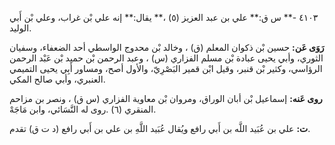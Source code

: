 ٤١٠٣ -** س ق:** علي بن عبد العزيز (٥) ،** يقال:** إنه علي بْن غراب، وعلي بْن أَبي الوليد.

**رَوَى عَن:** حسين بْن ذكوان المعلم (ق) ، وخالد بْن محدوج الواسطي أحد الضعفاء، وسفيان الثوري، وأبي يحيى عبادة بْن مسلم الفزاري (س) ، وعبد الرحمن بْن حميد بْن عَبْد الرحمن الرؤاسي، وكثير بْن قنبر، وقيل ابْن قمير البَصْرِيّ، والأول أصح، ومساور أَبِي يحيى التميمي العنبري، وأبي صالح المكي.

**روى عَنه:** إسماعيل بْن أبان الوراق، ومروان بْن معاوية الفزاري (س ق) ، ونصر بن مزاحم المنقري (٦) .روى له النَّسَائي، وابن مَاجَهْ.

**ت:** علي بن عُبَيد اللَّه بن أَبي رافع ويُقال عُبَيد اللَّهِ بن علي بن أَبي رافع (د ت ق) تقدم.
